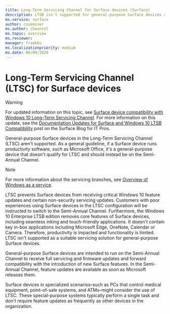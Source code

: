 ```yaml
---
title: Long-Term Servicing Channel for Surface devices (Surface)
description: LTSB isn't supported for general-purpose Surface devices and should be used for specialized devices only.
ms.service: surface
author: coveminer
ms.author: chauncel
ms.topic: overview
ms.reviewer: 
manager: frankbu
ms.localizationpriority: medium
ms.date: 06/09/2020
---
```


# Long-Term Servicing Channel (LTSC) for Surface devices

>[!WARNING]
>For updated information on this topic, see [Surface device compatibility with Windows 10 Long-Term Servicing Channel](surface-device-compatibility-with-windows-10-ltsc.md). For more information on this update, see the [Documentation Updates for Surface and Windows 10 LTSB Compatibility](https://blogs.technet.microsoft.com/surface/2017/04/11/documentation-updates-for-surface-and-windows-10-ltsb-compatibility) post on the Surface Blog for IT Pros.

General-purpose Surface devices in the Long-Term Servicing Channel (LTSC) aren't supported. As a general guideline, if a Surface device runs productivity software, such as Microsoft Office, it's a general-purpose device that doesn't qualify for LTSC and should instead be on the Semi-Annual Channel.

>[!NOTE]
>For more information about the servicing branches, see [Overview of Windows as a service](https://technet.microsoft.com/itpro/windows/manage/waas-overview).

LTSC prevents Surface devices from receiving critical Windows 10 feature updates and certain non-security servicing updates. Customers with poor experiences using Surface devices in the LTSC configuration will be instructed to switch to the Semi-Annual Channel. Furthermore, the Windows 10 Enterprise LTSB edition removes core features of Surface devices, including seamless inking and touch-friendly applications. It doesn't contain key in-box applications including Microsoft Edge, OneNote, Calendar or Camera. Therefore, productivity is impacted and functionality is limited. LTSC isn't supported as a suitable servicing solution for general-purpose Surface devices.

General-purpose Surface devices are intended to run on the Semi-Annual Channel to receive full servicing and firmware updates and forward compatibility with the introduction of new Surface features. In the Semi-Annual Channel, feature updates are available as soon as Microsoft releases them.

Surface devices in specialized scenarios–such as PCs that control medical equipment, point-of-sale systems, and ATMs–might consider the use of LTSC. These special-purpose systems typically perform a single task and don't require feature updates as frequently as other devices in the organization.
